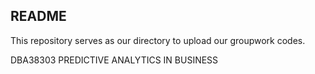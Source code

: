 ## README

This repository serves as our directory to upload our groupwork codes.

DBA38303 PREDICTIVE ANALYTICS IN BUSINESS